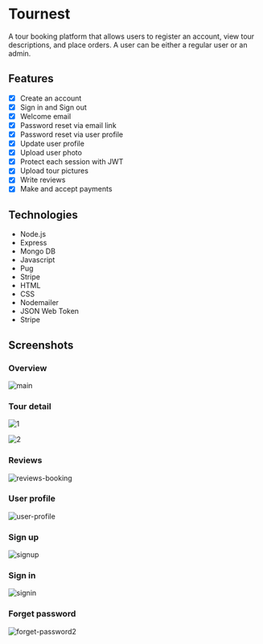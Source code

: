 # Tournest
A tour booking platform that allows users to register an account, view tour descriptions, and place orders. A user can be either a regular user or an admin.
## Features
- [x] Create an account
- [x] Sign in and Sign out
- [x] Welcome email
- [x] Password reset via email link
- [x] Password reset via user profile
- [x] Update user profile
- [x] Upload user photo
- [x] Protect each session with JWT
- [x] Upload tour pictures
- [x] Write reviews
- [x] Make and accept payments
## Technologies
- Node.js
- Express
- Mongo DB
- Javascript
- Pug
- Stripe
- HTML
- CSS
- Nodemailer
- JSON Web Token
- Stripe
## Screenshots
### Overview
![main](https://github.com/jinglinstella/tournest/assets/133833518/d311090a-51d8-48fa-ae7c-f56529a8620b)

### Tour detail
![1](https://github.com/jinglinstella/tournest/assets/133833518/b8f4244b-202d-4791-b2cc-47c6ce2c3b5c)

![2](https://github.com/jinglinstella/tournest/assets/133833518/19b296e1-26de-4e36-81eb-d2421ea269c9)

### Reviews

![reviews-booking](https://github.com/jinglinstella/tournest/assets/133833518/d9305f04-9217-4e00-94b0-37a7941aa468)

### User profile
![user-profile](https://github.com/jinglinstella/tournest/assets/133833518/8cfdcc76-7003-41b6-9815-14d576042616)

### Sign up
![signup](https://github.com/jinglinstella/tournest/assets/133833518/4ca0bcf3-e8ba-4f50-8a9c-1f1d7564a2e6)

### Sign in
![signin](https://github.com/jinglinstella/tournest/assets/133833518/089e428c-477c-45e5-b37e-c70231974761)

### Forget password
![forget-password2](https://github.com/jinglinstella/tournest/assets/133833518/6f373972-6093-4b72-a852-dfda6b68ab12)



